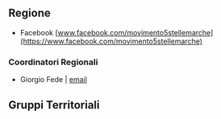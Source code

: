 ## Regione
- Facebook [www.facebook.com/movimento5stellemarche](https://www.facebook.com/movimento5stellemarche)

### Coordinatori Regionali
- Giorgio Fede | [email](mailto:)

## Gruppi Territoriali

